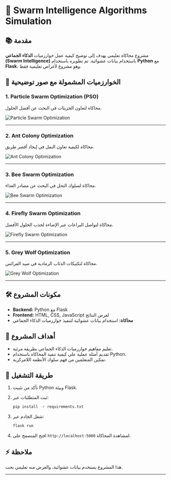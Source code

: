 # 🐝 Swarm Intelligence Algorithms Simulation

## 📚 مقدمة
مشروع محاكاة تعليمي يهدف إلى توضيح كيفية عمل خوارزميات **الذكاء الجماعي (Swarm Intelligence)** باستخدام بيانات عشوائية.
تم تطويره باستخدام **Python** مع **Flask**، وهو مشروع لأغراض تعليمية فقط.

## 🧠 الخوارزميات المشمولة مع صور توضيحية

### 1. Particle Swarm Optimization (PSO)
محاكاة لتعاون الجزيئات في البحث عن أفضل الحلول.

![Particle Swarm Optimization](gifs/pso.gif)

---

### 2. Ant Colony Optimization
محاكاة لكيفية تعاون النمل في إيجاد أقصر طريق.

![Ant Colony Optimization](gifs/ant_colony.gif)

---

### 3. Bee Swarm Optimization
محاكاة لسلوك النحل في البحث عن مصادر الغذاء.

![Bee Swarm Optimization](gifs/bee_swarm.gif)

---

### 4. Firefly Swarm Optimization
محاكاة لتواصل اليراعات عبر الإضاءة لجذب الحلول الأفضل.

![Firefly Swarm Optimization](gifs/firefly_swarm.gif)

---

### 5. Grey Wolf Optimization
محاكاة لتكتيكات الذئاب الرمادية في صيد الفرائس.

![Grey Wolf Optimization](gifs/grey_wolf.gif)

---

## 🛠️ مكونات المشروع

- **Backend:** Python مع Flask
- **Frontend:** HTML, CSS, JavaScript لعرض النتائج
- **محاكاة:** استخدام بيانات عشوائية لتنفيذ خوارزميات الذكاء الجماعي

## 🎯 أهداف المشروع

- تعليم مفاهيم خوارزميات الذكاء الجماعي بطريقة مرئية.
- تقديم أمثلة عملية على كيفية تنفيذ المحاكاة باستخدام Python.
- تمكين المتعلمين من فهم سلوك الأنظمة اللامركزية.

## 🚀 طريقة التشغيل

1. تأكد من تثبيت Python وبيئة Flask.
2. ثبت المتطلبات عبر:

   ```bash
   pip install -r requirements.txt
   ```

3. شغل الخادم عبر:

   ```bash
   flask run
   ```

4. افتح المتصفح على `http://localhost:5000` لمشاهدة المحاكاة.

## ⚡ ملاحظة
هذا المشروع يستخدم بيانات عشوائية، والغرض منه تعليمي بحت.

---


